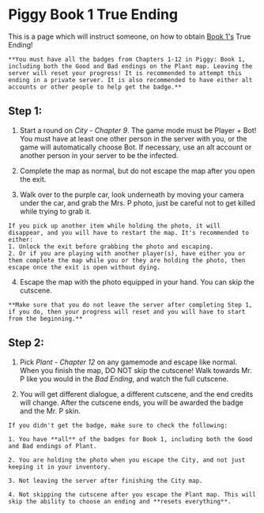 # Piggy Book 1 True Ending

This is a page which will instruct someone, on how to obtain [Book 1's](https://www.rolimons.com/gamebadge/2124540781) True Ending!

```admonish info
**You must have all the badges from Chapters 1-12 in Piggy: Book 1, including both the Good and Bad endings on the Plant map. Leaving the server will reset your progress! It is recommended to attempt this ending in a private server. It is also recommended to have either alt accounts or other people to help get the badge.**
```

## Step 1:

1. Start a round on *City - Chapter 9*. The game mode must be Player + Bot! You must have at least one other person in the server with you, or the game will automatically choose Bot. If necessary, use an alt account or another person in your server to be the infected.

2. Complete the map as normal, but do not escape the map after you open the exit.

3. Walk over to the purple car, look underneath by moving your camera under the car, and grab the Mrs. P photo, just be careful not to get killed while trying to grab it.

```admonish warning
If you pick up another item while holding the photo, it will disappear, and you will have to restart the map. It's recommended to either:
1. Unlock the exit before grabbing the photo and escaping.
2. Or if you are playing with another player(s), have either you or them complete the map while you or they are holding the photo, then escape once the exit is open without dying.
```

4. Escape the map with the photo equipped in your hand. You can skip the cutscene.

```admonish danger
**Make sure that you do not leave the server after completing Step 1, if you do, then your progress will reset and you will have to start from the beginning.**
```

## Step 2:

1. Pick *Plant - Chapter 12* on any gamemode and escape like normal. When you finish the map, DO NOT skip the cutscene! Walk towards Mr. P like you would in the *Bad Ending*, and watch the full cutscene.

2. You will get different dialogue, a different cutscene, and the end credits will change. After the cutscene ends, you will be awarded the badge and the Mr. P skin.

```admonish question title="I followed these steps and still didn't get the badge. What did I do wrong?"
If you didn't get the badge, make sure to check the following:

1. You have **all** of the badges for Book 1, including both the Good and Bad endings of Plant.

2. You are holding the photo when you escape the City, and not just keeping it in your inventory.

3. Not leaving the server after finishing the City map.

4. Not skipping the cutscene after you escape the Plant map. This will skip the ability to choose an ending and **resets everything**.
```
